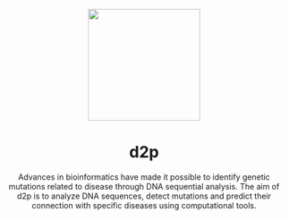 <p align="center">
  <img width="200" src="https://github.com/user-attachments/assets/ee031358-526b-4c63-8819-4b67847113c6">
  <h1 align="center">d2p</h1>
  <p align="center">Advances in bioinformatics have made it possible to identify genetic mutations related to disease
through DNA sequential analysis. The aim of d2p is to analyze DNA sequences, detect mutations and predict their connection with specific diseases using computational tools.
  </p>
</p>
